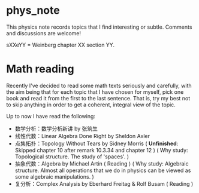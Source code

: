 # phys_note

This physics note records topics that I find interesting or subtle. Comments and discussions are welcome!

sXXeYY = Weinberg chapter XX section YY.



# Math reading

Recently I've decided to read some math texts seriously and carefully, with the aim being that for each topic that I have chosen for myself, pick one book and read it from the first to the last sentence. That is, try my best not to skip anything in order to get a coherent, integral view of the topic.

Up to now I have read the following:

+ 数学分析：数学分析新讲 by 张筑生
+ 线性代数：Linear Algebra Done Right by Sheldon Axler
+ 点集拓扑：Topology Without Tears by Sidney Morris ( **Unfinished**: Skipped chapter 10 after remark 10.3.34 and chapter 12 ) ( Why study: Topological structure. The study of 'spaces'. )
+ 抽象代数：Algebra by Michael Artin ( Reading ) ( Why study: Algebraic structure. Almost all operations that we do in physics can be viewed as some algebraic manipulations. )
+ 复分析：Complex Analysis by Eberhard Freitag & Rolf Busam ( Reading )
